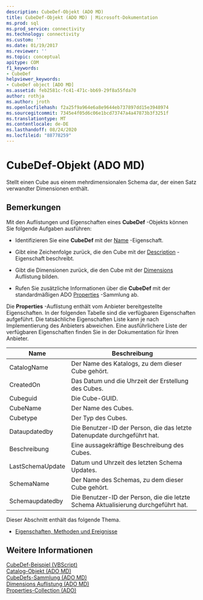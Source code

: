 ```yaml
---
description: CubeDef-Objekt (ADO MD)
title: CubeDef-Objekt (ADO MD) | Microsoft-Dokumentation
ms.prod: sql
ms.prod_service: connectivity
ms.technology: connectivity
ms.custom: ''
ms.date: 01/19/2017
ms.reviewer: ''
ms.topic: conceptual
apitype: COM
f1_keywords:
- CubeDef
helpviewer_keywords:
- CubeDef object [ADO MD]
ms.assetid: feb2581c-fc41-471c-bb69-29f8a55fda70
author: rothja
ms.author: jroth
ms.openlocfilehash: f2a25f9a964e6a8e9644eb737897dd15e3948974
ms.sourcegitcommit: 7345e4f05d6c06e1bcd73747a4a47873b3f3251f
ms.translationtype: MT
ms.contentlocale: de-DE
ms.lasthandoff: 08/24/2020
ms.locfileid: "88778259"
---
```

# <a name="cubedef-object-ado-md"></a>CubeDef-Objekt (ADO MD)
Stellt einen Cube aus einem mehrdimensionalen Schema dar, der einen Satz verwandter Dimensionen enthält.  
  
## <a name="remarks"></a>Bemerkungen  
 Mit den Auflistungen und Eigenschaften eines **CubeDef** -Objekts können Sie folgende Aufgaben ausführen:  
  
-   Identifizieren Sie eine **CubeDef** mit der [Name](./name-property-ado-md.md) -Eigenschaft.  
  
-   Gibt eine Zeichenfolge zurück, die den Cube mit der [Description](./description-property-ado-md.md) -Eigenschaft beschreibt.  
  
-   Gibt die Dimensionen zurück, die den Cube mit der [Dimensions](./dimensions-collection-ado-md.md) Auflistung bilden.  
  
-   Rufen Sie zusätzliche Informationen über die **CubeDef** mit der standardmäßigen ADO [Properties](../ado-api/properties-collection-ado.md) -Sammlung ab.  
  
 Die **Properties** -Auflistung enthält vom Anbieter bereitgestellte Eigenschaften. In der folgenden Tabelle sind die verfügbaren Eigenschaften aufgeführt. Die tatsächliche Eigenschaften Liste kann je nach Implementierung des Anbieters abweichen. Eine ausführlichere Liste der verfügbaren Eigenschaften finden Sie in der Dokumentation für Ihren Anbieter.  
  
|Name|Beschreibung|  
|----------|-----------------|  
|CatalogName|Der Name des Katalogs, zu dem dieser Cube gehört.|  
|CreatedOn|Das Datum und die Uhrzeit der Erstellung des Cubes.|  
|Cubeguid|Die Cube-GUID.|  
|CubeName|Der Name des Cubes.|  
|Cubetype|Der Typ des Cubes.|  
|Dataupdatedby|Die Benutzer-ID der Person, die das letzte Datenupdate durchgeführt hat.|  
|Beschreibung|Eine aussagekräftige Beschreibung des Cubes.|  
|LastSchemaUpdate|Datum und Uhrzeit des letzten Schema Updates.|  
|SchemaName|Der Name des Schemas, zu dem dieser Cube gehört.|  
|Schemaupdatedby|Die Benutzer-ID der Person, die die letzte Schema Aktualisierung durchgeführt hat.|  
  
 Dieser Abschnitt enthält das folgende Thema.  
  
-   [Eigenschaften, Methoden und Ereignisse](./cubedef-object-properties-methods-and-events.md)  
  
## <a name="see-also"></a>Weitere Informationen  
 [CubeDef-Beispiel (VBScript)](./cubedef-example-vbscript.md)   
 [Catalog-Objekt (ADO MD)](./catalog-object-ado-md.md)   
 [CubeDefs-Sammlung (ADO MD)](./cubedefs-collection-ado-md.md)   
 [Dimensions Auflistung (ADO MD)](./dimensions-collection-ado-md.md)   
 [Properties-Collection (ADO)](../ado-api/properties-collection-ado.md)